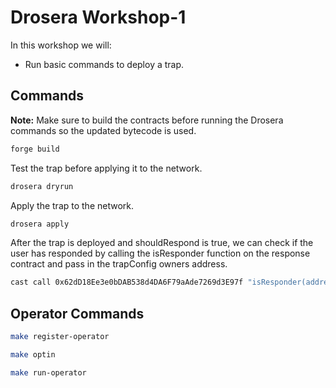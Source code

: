 # Drosera Workshop-1

In this workshop we will:

- Run basic commands to deploy a trap.

## Commands

**Note:** Make sure to build the contracts before running the Drosera commands so the updated bytecode is used.

```bash
forge build
```

Test the trap before applying it to the network.

```bash
drosera dryrun
```

Apply the trap to the network.

```bash
drosera apply
```

After the trap is deployed and shouldRespond is true, we can check if the user has responded by calling the isResponder function on the response contract and pass in the trapConfig owners address.

```bash
cast call 0x62dD18Ee3e0bDAB538d4DA6F79aAde7269d3E97f "isResponder(address)" <owner_address> --rpc-url https://0xrpc.io/hoodi
```

## Operator Commands

```bash
make register-operator
```

```bash
make optin
```

```bash
make run-operator
```
